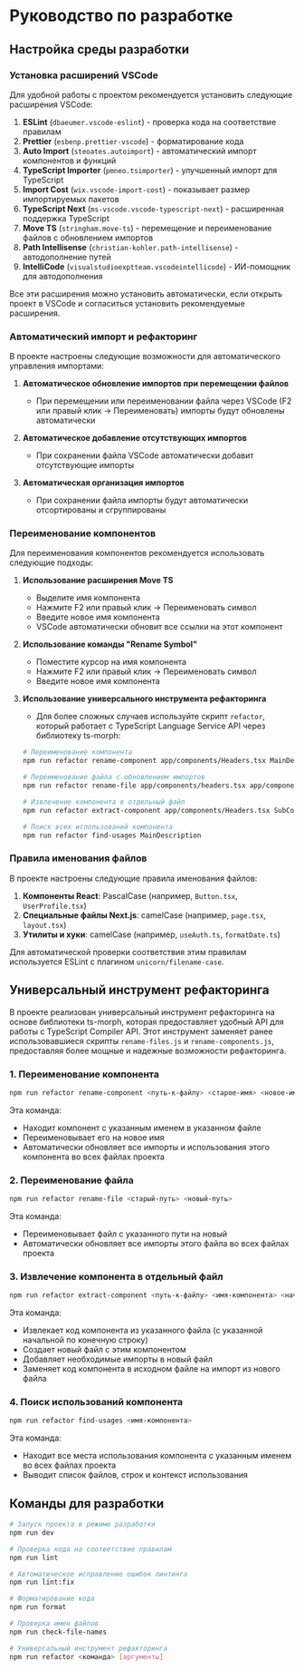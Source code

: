 # Руководство по разработке

## Настройка среды разработки

### Установка расширений VSCode

Для удобной работы с проектом рекомендуется установить следующие расширения VSCode:

1. **ESLint** (`dbaeumer.vscode-eslint`) - проверка кода на соответствие правилам
2. **Prettier** (`esbenp.prettier-vscode`) - форматирование кода
3. **Auto Import** (`steoates.autoimport`) - автоматический импорт компонентов и функций
4. **TypeScript Importer** (`pmneo.tsimporter`) - улучшенный импорт для TypeScript
5. **Import Cost** (`wix.vscode-import-cost`) - показывает размер импортируемых пакетов
6. **TypeScript Next** (`ms-vscode.vscode-typescript-next`) - расширенная поддержка TypeScript
7. **Move TS** (`stringham.move-ts`) - перемещение и переименование файлов с обновлением импортов
8. **Path Intellisense** (`christian-kohler.path-intellisense`) - автодополнение путей
9. **IntelliCode** (`visualstudioexptteam.vscodeintellicode`) - ИИ-помощник для автодополнения

Все эти расширения можно установить автоматически, если открыть проект в VSCode и согласиться установить рекомендуемые расширения.

### Автоматический импорт и рефакторинг

В проекте настроены следующие возможности для автоматического управления импортами:

1. **Автоматическое обновление импортов при перемещении файлов**

   - При перемещении или переименовании файла через VSCode (F2 или правый клик -> Переименовать) импорты будут обновлены автоматически

2. **Автоматическое добавление отсутствующих импортов**

   - При сохранении файла VSCode автоматически добавит отсутствующие импорты

3. **Автоматическая организация импортов**
   - При сохранении файла импорты будут автоматически отсортированы и сгруппированы

### Переименование компонентов

Для переименования компонентов рекомендуется использовать следующие подходы:

1. **Использование расширения Move TS**

   - Выделите имя компонента
   - Нажмите F2 или правый клик -> Переименовать символ
   - Введите новое имя компонента
   - VSCode автоматически обновит все ссылки на этот компонент

2. **Использование команды "Rename Symbol"**

   - Поместите курсор на имя компонента
   - Нажмите F2 или правый клик -> Переименовать символ
   - Введите новое имя компонента

3. **Использование универсального инструмента рефакторинга**

   - Для более сложных случаев используйте скрипт `refactor`, который работает с TypeScript Language Service API через библиотеку ts-morph:

   ```bash
   # Переименование компонента
   npm run refactor rename-component app/components/Headers.tsx MainDescription NewMainDescription

   # Переименование файла с обновлением импортов
   npm run refactor rename-file app/components/headers.tsx app/components/Headers.tsx

   # Извлечение компонента в отдельный файл
   npm run refactor extract-component app/components/Headers.tsx SubComponent 10 25 app/components/SubComponent.tsx

   # Поиск всех использований компонента
   npm run refactor find-usages MainDescription
   ```

### Правила именования файлов

В проекте настроены следующие правила именования файлов:

1. **Компоненты React**: PascalCase (например, `Button.tsx`, `UserProfile.tsx`)
2. **Специальные файлы Next.js**: camelCase (например, `page.tsx`, `layout.tsx`)
3. **Утилиты и хуки**: camelCase (например, `useAuth.ts`, `formatDate.ts`)

Для автоматической проверки соответствия этим правилам используется ESLint с плагином `unicorn/filename-case`.

## Универсальный инструмент рефакторинга

В проекте реализован универсальный инструмент рефакторинга на основе библиотеки ts-morph, которая предоставляет удобный API для работы с TypeScript Compiler API. Этот инструмент заменяет ранее использовавшиеся скрипты `rename-files.js` и `rename-components.js`, предоставляя более мощные и надежные возможности рефакторинга.

### 1. Переименование компонента

```bash
npm run refactor rename-component <путь-к-файлу> <старое-имя> <новое-имя>
```

Эта команда:

- Находит компонент с указанным именем в указанном файле
- Переименовывает его на новое имя
- Автоматически обновляет все импорты и использования этого компонента во всех файлах проекта

### 2. Переименование файла

```bash
npm run refactor rename-file <старый-путь> <новый-путь>
```

Эта команда:

- Переименовывает файл с указанного пути на новый
- Автоматически обновляет все импорты этого файла во всех файлах проекта

### 3. Извлечение компонента в отдельный файл

```bash
npm run refactor extract-component <путь-к-файлу> <имя-компонента> <начальная-строка> <конечная-строка> <новый-путь>
```

Эта команда:

- Извлекает код компонента из указанного файла (с указанной начальной по конечную строку)
- Создает новый файл с этим компонентом
- Добавляет необходимые импорты в новый файл
- Заменяет код компонента в исходном файле на импорт из нового файла

### 4. Поиск использований компонента

```bash
npm run refactor find-usages <имя-компонента>
```

Эта команда:

- Находит все места использования компонента с указанным именем во всех файлах проекта
- Выводит список файлов, строк и контекст использования

## Команды для разработки

```bash
# Запуск проекта в режиме разработки
npm run dev

# Проверка кода на соответствие правилам
npm run lint

# Автоматическое исправление ошибок линтинга
npm run lint:fix

# Форматирование кода
npm run format

# Проверка имен файлов
npm run check-file-names

# Универсальный инструмент рефакторинга
npm run refactor <команда> [аргументы]
```

